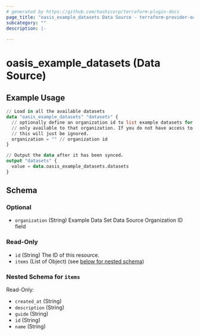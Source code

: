 ```yaml
---
# generated by https://github.com/hashicorp/terraform-plugin-docs
page_title: "oasis_example_datasets Data Source - terraform-provider-oasis"
subcategory: ""
description: |-
  
---
```


# oasis_example_datasets (Data Source)



## Example Usage

```terraform
// Load in all the available datasets
data "oasis_example_datasets" "datasets" {
  // optionally define an organization id to list example datasets for which are
  // only available to that organization. If you do not have access to said organization
  // this will just be ignored.
  organization = "" // organization id
}

// Output the data after it has been synced.
output "datasets" {
  value = data.oasis_example_datasets.datasets
}
```

<!-- schema generated by tfplugindocs -->
## Schema

### Optional

- `organization` (String) Example Data Set Data Source Organization ID field

### Read-Only

- `id` (String) The ID of this resource.
- `items` (List of Object) (see [below for nested schema](#nestedatt--items))

<a id="nestedatt--items"></a>
### Nested Schema for `items`

Read-Only:

- `created_at` (String)
- `description` (String)
- `guide` (String)
- `id` (String)
- `name` (String)


